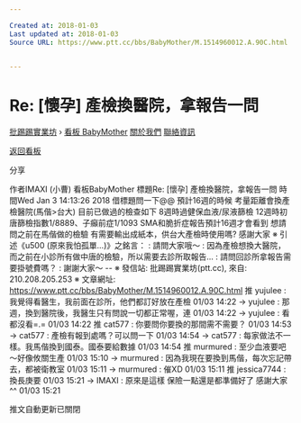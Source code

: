 ```yaml
---

Created at: 2018-01-03
Last updated at: 2018-01-03
Source URL: https://www.ptt.cc/bbs/BabyMother/M.1514960012.A.90C.html


---
```


# Re: [懷孕] 產檢換醫院，拿報告一問


[批踢踢實業坊](https://www.ptt.cc/) › [看板 BabyMother](https://www.ptt.cc/bbs/BabyMother/index.html) [關於我們](https://www.ptt.cc/about.html) [聯絡資訊](https://www.ptt.cc/contact.html)

[返回看板](https://www.ptt.cc/bbs/BabyMother/index.html)

分享

作者IMAXI (小曹)
看板BabyMother
標題Re: \[懷孕\] 產檢換醫院，拿報告一問
時間Wed Jan 3 14:13:26 2018
借標題問一下@@ 預計16週的時候 考量距離會換產檢醫院(馬偕>台大) 目前已做過的檢查如下 8週時過健保血液/尿液篩檢 12週時初唐篩檢指數1/8889、子癲前症1/1093 SMA和脆折症報告預計16週才會看到 想請問之前在馬偕做的檢驗 有需要輸出成紙本，供台大產檢時使用嗎? 感謝大家 ※ 引述《u500 (原來我怕孤單...)》之銘言： : 請問大家哦～ : 因為產檢想換大醫院，而之前在小診所有做中唐的檢驗，所以需要去診所取報告... : 請問回診所拿報告需要掛號費嗎？ : 謝謝大家～ \-- ※ 發信站: 批踢踢實業坊(ptt.cc), 來自: 210.208.205.253 ※ 文章網址: <https://www.ptt.cc/bbs/BabyMother/M.1514960012.A.90C.html>
推 yujulee : 我覺得看醫生，我前面在診所，他們都訂好放在產檢 01/03 14:22
→ yujulee : 那週，換到醫院後，我醫生只有問說一切都正常喔，連 01/03 14:22
→ yujulee : 看都沒看=.= 01/03 14:22
推 cat577 : 你要問你要換的那間需不需要？ 01/03 14:53
→ cat577 : 產檢有報到處嗎？可以問一下 01/03 14:54
→ cat577 : 每家做法不一樣。我馬偕換到國泰。國泰要給數據 01/03 14:54
推 murmured : 至少血液要吧～好像攸關生產 01/03 15:10
→ murmured : 因為我現在要換到馬偕，每次忘記帶去，都被衛教室 01/03 15:11
→ murmured : 催XD 01/03 15:11
推 jessica7744 : 換長庚要 01/03 15:21
→ IMAXI : 原來是這樣 保險一點還是都準備好了 感謝大家^^ 01/03 15:21

推文自動更新已關閉

